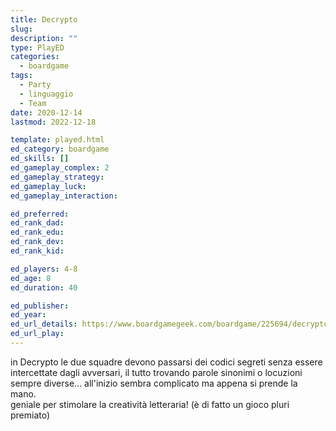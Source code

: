 ```yaml
---
title: Decrypto
slug: 
description: ""
type: PlayED
categories:
  - boardgame
tags:
  - Party
  - linguaggio
  - Team
date: 2020-12-14
lastmod: 2022-12-18

template: played.html
ed_category: boardgame
ed_skills: []
ed_gameplay_complex: 2
ed_gameplay_strategy: 
ed_gameplay_luck: 
ed_gameplay_interaction: 

ed_preferred: 
ed_rank_dad: 
ed_rank_edu: 
ed_rank_dev: 
ed_rank_kid: 

ed_players: 4-8
ed_age: 8
ed_duration: 40

ed_publisher: 
ed_year: 
ed_url_details: https://www.boardgamegeek.com/boardgame/225694/decrypto
ed_url_play: 
---
```


in Decrypto le due squadre devono passarsi dei codici segreti senza essere intercettate dagli avversari, il tutto trovando parole sinonimi o locuzioni sempre diverse... all'inizio sembra complicato ma appena si prende la mano.  
geniale per stimolare la creatività letteraria! (è di fatto un gioco pluri premiato)
